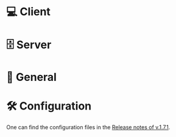 # 💻 Client
<!-- Changes to the client -->

# 🗄 Server
<!-- Changes to the server -->

# 📣 General
<!-- General changes which might affect both, client & server -->

# 🛠 Configuration
One can find the configuration files in the [Release notes of v.1.7.1](https://github.com/Dudrie/Tutor-Management-System/releases/download/v1.7.1/config.zip).
<!-- Include a link to the current config files OR a note that this release contains new config files. -->
